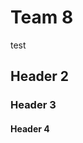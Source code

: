 <html>
<body>
<h1>Team 8</h1>
<p>test</p>
<h2>Header 2</h2>
  <h3>Header 3</h3>
  <h4>Header 4</h4>
</body>
</html>
